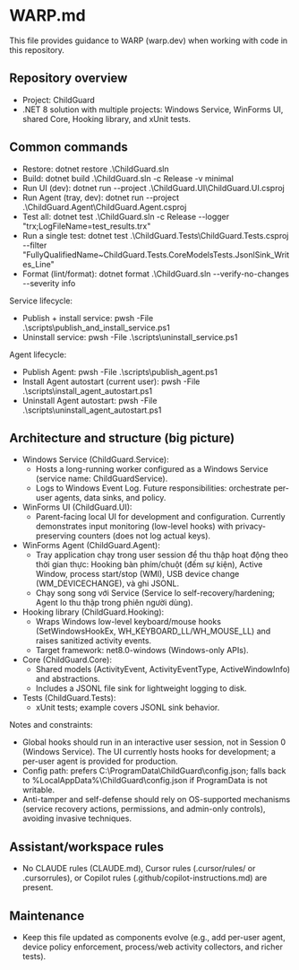 # WARP.md

This file provides guidance to WARP (warp.dev) when working with code in this repository.

## Repository overview
- Project: ChildGuard
- .NET 8 solution with multiple projects: Windows Service, WinForms UI, shared Core, Hooking library, and xUnit tests.

## Common commands
- Restore: dotnet restore .\ChildGuard.sln
- Build: dotnet build .\ChildGuard.sln -c Release -v minimal
- Run UI (dev): dotnet run --project .\ChildGuard.UI\ChildGuard.UI.csproj
- Run Agent (tray, dev): dotnet run --project .\ChildGuard.Agent\ChildGuard.Agent.csproj
- Test all: dotnet test .\ChildGuard.sln -c Release --logger "trx;LogFileName=test_results.trx"
- Run a single test: dotnet test .\ChildGuard.Tests\ChildGuard.Tests.csproj --filter "FullyQualifiedName~ChildGuard.Tests.CoreModelsTests.JsonlSink_Writes_Line"
- Format (lint/format): dotnet format .\ChildGuard.sln --verify-no-changes --severity info

Service lifecycle:
- Publish + install service: pwsh -File .\scripts\publish_and_install_service.ps1
- Uninstall service: pwsh -File .\scripts\uninstall_service.ps1

Agent lifecycle:
- Publish Agent: pwsh -File .\scripts\publish_agent.ps1
- Install Agent autostart (current user): pwsh -File .\scripts\install_agent_autostart.ps1
- Uninstall Agent autostart: pwsh -File .\scripts\uninstall_agent_autostart.ps1

## Architecture and structure (big picture)
- Windows Service (ChildGuard.Service):
  - Hosts a long-running worker configured as a Windows Service (service name: ChildGuardService).
  - Logs to Windows Event Log. Future responsibilities: orchestrate per-user agents, data sinks, and policy.
- WinForms UI (ChildGuard.UI):
  - Parent-facing local UI for development and configuration. Currently demonstrates input monitoring (low-level hooks) with privacy-preserving counters (does not log actual keys).
- WinForms Agent (ChildGuard.Agent):
  - Tray application chạy trong user session để thu thập hoạt động theo thời gian thực: Hooking bàn phím/chuột (đếm sự kiện), Active Window, process start/stop (WMI), USB device change (WM_DEVICECHANGE), và ghi JSONL.
  - Chạy song song với Service (Service lo self-recovery/hardening; Agent lo thu thập trong phiên người dùng).
- Hooking library (ChildGuard.Hooking):
  - Wraps Windows low-level keyboard/mouse hooks (SetWindowsHookEx, WH_KEYBOARD_LL/WH_MOUSE_LL) and raises sanitized activity events.
  - Target framework: net8.0-windows (Windows-only APIs).
- Core (ChildGuard.Core):
  - Shared models (ActivityEvent, ActivityEventType, ActiveWindowInfo) and abstractions.
  - Includes a JSONL file sink for lightweight logging to disk.
- Tests (ChildGuard.Tests):
  - xUnit tests; example covers JSONL sink behavior.

Notes and constraints:
- Global hooks should run in an interactive user session, not in Session 0 (Windows Service). The UI currently hosts hooks for development; a per-user agent is provided for production.
- Config path: prefers C:\ProgramData\ChildGuard\config.json; falls back to %LocalAppData%\ChildGuard\config.json if ProgramData is not writable.
- Anti-tamper and self-defense should rely on OS-supported mechanisms (service recovery actions, permissions, and admin-only controls), avoiding invasive techniques.

## Assistant/workspace rules
- No CLAUDE rules (CLAUDE.md), Cursor rules (.cursor/rules/ or .cursorrules), or Copilot rules (.github/copilot-instructions.md) are present.

## Maintenance
- Keep this file updated as components evolve (e.g., add per-user agent, device policy enforcement, process/web activity collectors, and richer tests).
